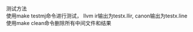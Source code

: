 测试方法<br>
使用make testmj命令进行测试， llvm ir输出为testx.llir, canon输出为testx.line<br>
使用make clean命令删除所有中间文件和结果<br>